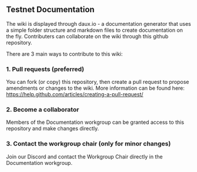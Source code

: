 ## Testnet Documentation
The wiki is displayed through daux.io - a documentation generator that uses a simple folder structure and markdown files to create documentation on the fly.
Contributers can collaborate on the wiki through this github repository.

There are 3 main ways to contribute to this wiki:
### 1. Pull requests (preferred)
You can fork (or copy) this repository, then create a pull request to propose amendments or changes to the wiki.
More information can be found here:
https://help.github.com/articles/creating-a-pull-request/

### 2. Become a collaborator
Members of the Documentation workgroup can be granted access to this repository and make changes directly.

### 3. Contact the workgroup chair (only for minor changes)
Join our Discord and contact the Workgroup Chair directly in the Documentation workgroup.

